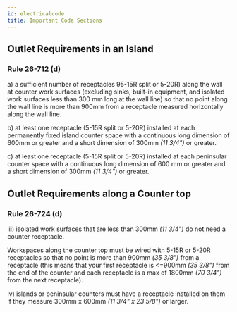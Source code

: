```yaml
---
id: electricalcode
title: Important Code Sections
---
```


## Outlet Requirements in an Island

### Rule 26-712 (d)

  a) a sufficient number of receptacles 95-15R split or 5-20R) along the wall at counter work surfaces (excluding sinks, built-in equipment, and isolated work surfaces less than 300 mm long at the wall line) so that no point along the wall line is more than 900mm from a receptacle measured horizontally along the wall line.

  b) at least one receptacle (5-15R split or 5-20R) installed at each permanently fixed island counter space with a continuous long dimension of 600mm or greater and a short dimension of 300mm *(11 3/4")* or greater.

  c) at least one receptacle (5-15R split or 5-20R) installed at each peninsular counter space with a continuous long dimension of 600 mm or greater and a short dimension of 300mm *(11 3/4")* or greater.

## Outlet Requirements along a Counter top

### Rule 26-724 (d)

  iii) isolated work surfaces that are less than 300mm *(11 3/4")* do not need a counter receptacle.

  Workspaces along the counter top must be wired with 5-15R or 5-20R receptacles so that no point is more than 900mm *(35 3/8")* from a receptacle (this means that your first receptacle is <=900mm *(35 3/8")* from the end of the counter and each receptacle is a max of 1800mm *(70 3/4")* from the next receptacle).

  iv) islands or peninsular counters must have a receptacle installed on them if they measure 300mm x 600mm *(11 3/4" x 23 5/8")* or larger.
